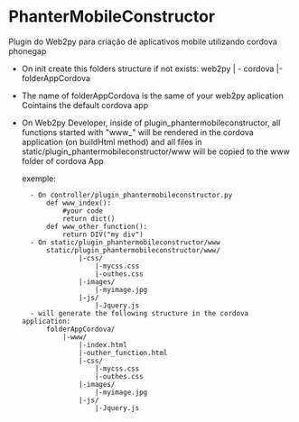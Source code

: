 # PhanterMobileConstructor
Plugin do Web2py para criação de aplicativos mobile utilizando cordova phonegap

  - On init create this folders structure if not exists:
     web2py
      | - cordova
              |-folderAppCordova

  - The name of folderAppCordova is the same of your web2py aplication
      Cointains the default cordova app

  - On Web2py Developer, inside of plugin_phantermobileconstructor, 
      all functions started with "www_" will be rendered in the cordova application (on buildHtml method)
      and all files in static/plugin_phantermobileconstructor/www will be copied to the www folder of cordova App

      exemple:
      
          - On controller/plugin_phantermobileconstructor.py
              def www_index():
                  #your code
                  return dict()
              def www_other_function():
                  return DIV("my div")
          - On static/plugin_phantermobileconstructor/www
              static/plugin_phantermobileconstructor/www/
                      |-css/
                          |-mycss.css
                          |-outhes.css
                      |-images/
                          |-myimage.jpg
                      |-js/
                          |-Jquery.js
          - will generate the following structure in the cordova application:
              folderAppCordova/
                  |-www/
                      |-index.html
                      |-outher_function.html
                      |-css/
                          |-mycss.css
                          |-outhes.css
                      |-images/
                          |-myimage.jpg
                      |-js/
                          |-Jquery.js
